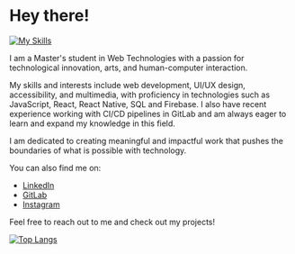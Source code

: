 # Hey there!

[![My Skills](https://skills.thijs.gg/icons?i=html,css,js,nodejs,react,redux,firebase,figma,git,mysql,php,r,c)](https://skills.thijs.gg)

I am a Master's student in Web Technologies with a passion for technological innovation, arts, and human-computer interaction.

My skills and interests include web development, UI/UX design, accessibility, and multimedia, with proficiency in technologies such as JavaScript, React, React Native, SQL and Firebase. I also have recent experience working with CI/CD pipelines in GitLab and am always eager to learn and expand my knowledge in this field.

I am dedicated to creating meaningful and impactful work that pushes the boundaries of what is possible with technology.

You can also find me on:
- [LinkedIn](https://www.linkedin.com/in/daniel-alves-833227199/)
- [GitLab](https://gitlab.com/alvesdaniel)
- [Instagram](https://www.instagram.com/coolalves/)

Feel free to reach out to me and check out my projects!

[![Top Langs](https://github-readme-stats.vercel.app/api/top-langs/?username=coolalves&hide_progress=true&theme=dracula&show_icons=true)](https://github.com/coolalves/github-readme-stats)


